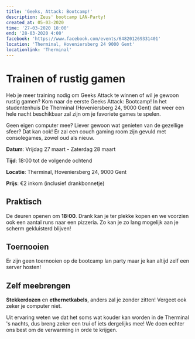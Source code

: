 ```yaml
---
title: 'Geeks, Attack: Bootcamp!'
description: Zeus' bootcamp LAN-Party!
created_at: 05-03-2020
time: '27-03-2020 18:00'
end: '28-03-2020 4:00'
facebook: 'https://www.facebook.com/events/648201269331401'
location: 'Therminal, Hoveniersberg 24 9000 Gent'
locationlink: 'Therminal'
---
```


# Trainen of rustig gamen

Heb je meer training nodig om Geeks Attack te winnen of wil je gewoon rustig gamen?
Kom naar de eerste Geeks Attack: Bootcamp! In het studentenhuis De Therminal (Hoveniersberg 24, 9000 Gent) dat weer een hele nacht beschikbaar zal zijn om je favoriete games te spelen.

Geen eigen computer mee? Liever gewoon wat genieten van de gezellige sfeer? Dat kan ook! Er zal een couch gaming room zijn gevuld met consolegames, zowel oud als nieuw.

**Datum**: Vrijdag 27 maart - Zaterdag 28 maart

**Tijd**: 18:00 tot de volgende ochtend

**Locatie**: Therminal, Hoveniersberg 24, 9000 Gent

**Prijs**: €2 inkom (inclusief drankbonnetje)

## Praktisch

De deuren openen om **18:00**. Drank kan je ter plekke kopen en we voorzien ook een aantal runs naar een pizzeria. Zo kan je zo lang mogelijk aan je scherm gekluisterd blijven!

## Toernooien

Er zijn geen toernooien op de bootcamp lan party maar je kan altijd zelf een server hosten!

## Zelf meebrengen

**Stekkerdozen** en **ethernetkabels**, anders zal je zonder zitten!
Vergeet ook zeker je computer niet.

Uit ervaring weten we dat het soms wat kouder kan worden in de Therminal 's nachts, dus breng zeker een trui of iets dergelijks mee! We doen echter ons best om de verwarming in orde te krijgen.

